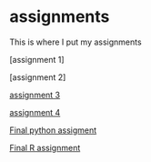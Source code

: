 # assignments
This is where I put my assignments

[assignment 1]

[assignment 2]

[assignment 3](https://github.com/OnnodenHoed/assignments/blob/master/Assignment_week_5.ipynb)

[assignment 4](https://github.com/OnnodenHoed/assignments/blob/master/assignment4.ipynb)

[Final python assigment](https://github.com/OnnodenHoed/assignments/blob/master/Final_Assignment_Python_1_students.ipynb)

[Final R assignment](https://github.com/OnnodenHoed/assignments/blob/master/OECD_R_exam.ipynb)
